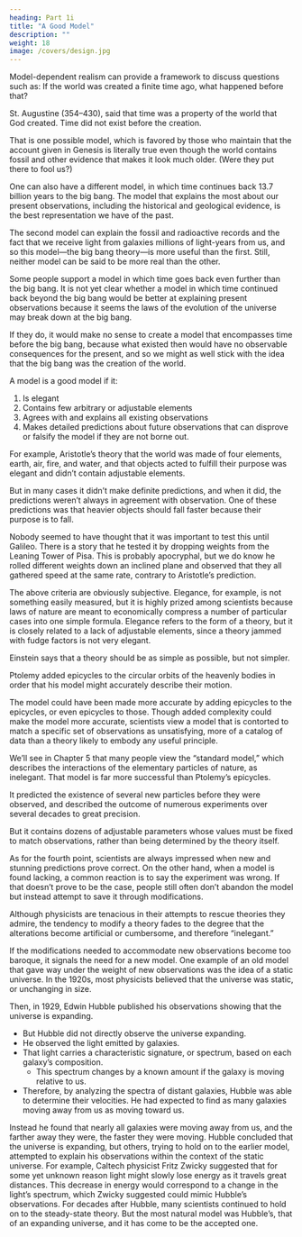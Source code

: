 ```yaml
---
heading: Part 1i
title: "A Good Model"
description: ""
weight: 18
image: /covers/design.jpg
---
```




Model-dependent realism can provide a framework to discuss questions such as: If the world was
created a finite time ago, what happened before that? 

St. Augustine (354–430), said that time was a property of the world that God created. Time did not exist before the creation.
<!-- , which he believed had occurred not that long ago.  -->

That is one possible model, which is favored by those who maintain that the account given in Genesis is literally true even though the world contains fossil and other evidence that makes it look much older. (Were they put there to fool us?) 

One can also have a different model, in which time continues back 13.7 billion years to the big bang. The model that explains the most about our present observations, including the historical and geological evidence, is the best representation we have of the past. 

The second model can explain the fossil and radioactive records and the fact that we receive light from galaxies millions of light-years from us, and so this model—the big bang theory—is more useful
than the first. Still, neither model can be said to be more real than the other.

Some people support a model in which time goes back even further than the big bang. It is not yet clear whether a model in which time continued back beyond the big bang would be better at explaining present observations because it seems the laws of the evolution of the universe may break down at the big bang. 

If they do, it would make no sense to create a model that encompasses time before the big bang, because what existed then would have no observable consequences for the present, and so we might as well stick with the idea that the big bang was the creation of the world.

A model is a good model if it:

1. Is elegant
2. Contains few arbitrary or adjustable elements
3. Agrees with and explains all existing observations
4. Makes detailed predictions about future observations that can disprove or falsify the model
if they are not borne out.


For example, Aristotle’s theory that the world was made of four elements, earth, air, fire, and water, and that objects acted to fulfill their purpose was elegant and didn’t contain adjustable elements. 

But in many cases it didn’t make definite predictions, and when it did, the predictions weren’t always in agreement with observation. One of these predictions was that heavier objects should fall faster because their purpose is to fall. 

Nobody seemed to have thought that it was important to test this until Galileo. There is a story that he tested it by dropping weights from the Leaning Tower of Pisa. This is probably apocryphal, but we do know he rolled different weights down an inclined plane and observed that they all gathered speed at the same rate, contrary to Aristotle’s prediction.

The above criteria are obviously subjective. Elegance, for example, is not something easily measured, but it is highly prized among scientists because laws of nature are meant to economically compress a number of particular cases into one simple formula. Elegance refers to the form of a theory, but it is closely related to a lack of adjustable elements, since a theory jammed with fudge factors is not very elegant. 

Einstein says that a theory should be as simple as possible, but not simpler. 

Ptolemy added epicycles to the circular orbits of the heavenly bodies in order that his model might accurately describe their motion. 

The model could have been made more accurate by adding epicycles to the epicycles, or even epicycles to those. Though added complexity could make the model more accurate, scientists view a model that is contorted to match a specific set of observations as unsatisfying, more of a catalog of data than a theory likely to embody any useful principle.

We’ll see in Chapter 5 that many people view the “standard model,” which describes the interactions of the elementary particles of nature, as inelegant. That model is far more successful than Ptolemy’s epicycles. 

It predicted the existence of several new particles before they were observed, and described the outcome of numerous experiments over several decades to great precision. 

But it contains dozens of adjustable parameters whose values must be fixed to match observations, rather than being determined by the theory itself. 

As for the fourth point, scientists are always impressed when new and stunning predictions prove correct. On the other hand, when a model is found lacking, a common reaction is to say the experiment was wrong. If that doesn’t prove to be the case, people still often don’t abandon the model but instead attempt to save it through modifications. 

Although physicists are tenacious in their attempts to rescue theories they admire, the tendency to modify a theory fades to the degree that the alterations become artificial or cumbersome, and therefore “inelegant.” 

If the modifications needed to accommodate new observations become too baroque, it signals the need for a new model. One example of an old model that gave way under the weight of new observations was the idea of a static universe. In the 1920s, most physicists believed that the universe was static, or unchanging in size. 

Then, in 1929, Edwin Hubble published his observations showing that the universe is expanding.
- But Hubble did not directly observe the universe expanding. 
- He observed the light emitted by galaxies.
- That light carries a characteristic signature, or spectrum, based on each galaxy’s composition.
  - This spectrum changes by a known amount if the galaxy is moving relative to us. 
- Therefore, by analyzing the spectra of distant galaxies, Hubble was able to determine their velocities. He had expected to find as many galaxies moving away from us as moving toward us. 

Instead he found that nearly all galaxies were moving away from us, and the farther away they were, the faster they were moving. Hubble concluded that the universe is expanding, but others, trying to hold on to the earlier model, attempted to explain his observations
within the context of the static universe. For example, Caltech physicist Fritz Zwicky suggested
that for some yet unknown reason light might slowly lose energy as it travels great distances. This
decrease in energy would correspond to a change in the light’s spectrum, which Zwicky suggested
could mimic Hubble’s observations. For decades after Hubble, many scientists continued to hold
on to the steady-state theory. But the most natural model was Hubble’s, that of an expanding
universe, and it has come to be the accepted one.

